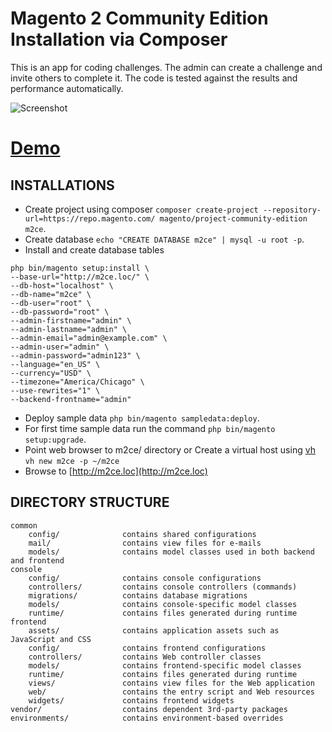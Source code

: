 Magento 2 Community Edition Installation via Composer
====================================================


This is an app for coding challenges. The admin can create a challenge and invite others to complete it. The code is tested against the results and performance automatically.

![Screenshot](https://i.ytimg.com/vi/vdBQrHwF4Po/maxresdefault.jpg)

# [Demo](http://m2ce.softhem.se/)

INSTALLATIONS
---------------
  * Create project using composer `composer create-project --repository-url=https://repo.magento.com/ magento/project-community-edition m2ce`.
  * Create database `echo "CREATE DATABASE m2ce" | mysql -u root -p`.
  * Install and create database tables
   ``` 
   php bin/magento setup:install \
   --base-url="http://m2ce.loc/" \
   --db-host="localhost" \
   --db-name="m2ce" \
   --db-user="root" \
   --db-password="root" \
   --admin-firstname="admin" \
   --admin-lastname="admin" \
   --admin-email="admin@example.com" \
   --admin-user="admin" \
   --admin-password="admin123" \
   --language="en_US" \
   --currency="USD" \
   --timezone="America/Chicago" \
   --use-rewrites="1" \
   --backend-frontname="admin"  
   
   ```
  * Deploy sample data `php bin/magento sampledata:deploy`.
  * For first time sample data run the command `php bin/magento setup:upgrade`.
  * Point web browser to m2ce/ directory or Create a virtual host using [vh](https://github.com/iloveyii/vh) `vh new m2ce -p ~/m2ce`
  * Browse to [http://m2ce.loc](http://m2ce.loc) 

DIRECTORY STRUCTURE
-------------------

```
common
    config/              contains shared configurations
    mail/                contains view files for e-mails
    models/              contains model classes used in both backend and frontend
console
    config/              contains console configurations
    controllers/         contains console controllers (commands)
    migrations/          contains database migrations
    models/              contains console-specific model classes
    runtime/             contains files generated during runtime
frontend
    assets/              contains application assets such as JavaScript and CSS
    config/              contains frontend configurations
    controllers/         contains Web controller classes
    models/              contains frontend-specific model classes
    runtime/             contains files generated during runtime
    views/               contains view files for the Web application
    web/                 contains the entry script and Web resources
    widgets/             contains frontend widgets
vendor/                  contains dependent 3rd-party packages
environments/            contains environment-based overrides
```